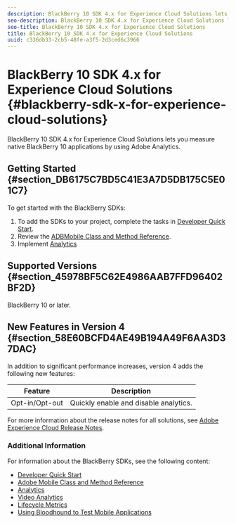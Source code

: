```yaml
---
description: BlackBerry 10 SDK 4.x for Experience Cloud Solutions lets you measure native BlackBerry 10 applications by using Adobe Analytics.
seo-description: BlackBerry 10 SDK 4.x for Experience Cloud Solutions lets you measure native BlackBerry 10 applications by using Adobe Analytics.
seo-title: BlackBerry 10 SDK 4.x for Experience Cloud Solutions
title: BlackBerry 10 SDK 4.x for Experience Cloud Solutions
uuid: c336db33-2cb5-48fe-a3f5-2d3ced6c3966
---
```


# BlackBerry 10 SDK 4.x for Experience Cloud Solutions {#blackberry-sdk-x-for-experience-cloud-solutions}

BlackBerry 10 SDK 4.x for Experience Cloud Solutions lets you measure native BlackBerry 10 applications by using Adobe Analytics.

## Getting Started {#section_DB6175C7BD5C41E3A7D5DB175C5E01C7}

To get started with the BlackBerry SDKs:

1. To add the SDKs to your project, complete the tasks in [Developer Quick Start](/help/blackberry/dev-qs.md). 
1. Review the [ADBMobile Class and Method Reference](/help/blackberry/methods.md). 
1. Implement [Analytics](/help/blackberry/analytics.md)

## Supported Versions {#section_45978BF5C62E4986AAB7FFD96402BF2D}

BlackBerry 10 or later.

## New Features in Version 4 {#section_58E60BCFD4AE49B194A49F6AA3D37DAC}

In addition to significant performance increases, version 4 adds the following new features:

| Feature | Description |
|--- |--- |
|Opt-in/Opt-out|Quickly enable and disable analytics.|

For more information about the release notes for all solutions, see [Adobe Experience Cloud Release Notes](https://marketing.adobe.com/resources/help/en_US/whatsnew/). 

### Additional Information

For information about the BlackBerry SDKs, see the following content:

* [Developer Quick Start](/help/blackberry/dev-qs.md)
* [Adobe Mobile Class and Method Reference](/help/blackberry/methods.md)
* [Analytics](/help/blackberry/analytics.md)
* [Video Analytics](/help/blackberry/video-qs.md)
* [Lifecycle Metrics](/help/blackberry/metrics.md)
* [Using Bloodhound to Test Mobile Applications](/help/blackberry/bloodhound.md)
